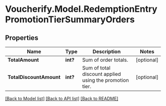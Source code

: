 # Voucherify.Model.RedemptionEntryPromotionTierSummaryOrders

## Properties

Name | Type | Description | Notes
------------ | ------------- | ------------- | -------------
**TotalAmount** | **int?** | Sum of order totals. | [optional] 
**TotalDiscountAmount** | **int?** | Sum of total discount applied using the promotion tier. | [optional] 

[[Back to Model list]](../README.md#documentation-for-models) [[Back to API list]](../README.md#documentation-for-api-endpoints) [[Back to README]](../README.md)

